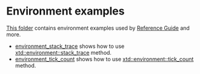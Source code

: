 # Environment examples

[This folder](.) contains environment examples used by [Reference Guide](https://codedocs.xyz/gammasoft71/xtd/) and more.

* [environment_stack_trace](environment_stack_trace/README.md) shows how to use [xtd::environment::stack_trace](../../../src/xtd.core/include/xtd/environment.h) method.
* [environment_tick_count](environment_tick_count/README.md) shows how to use [xtd::environment::tick_count](../../../src/xtd.core/include/xtd/environment.h) method.
